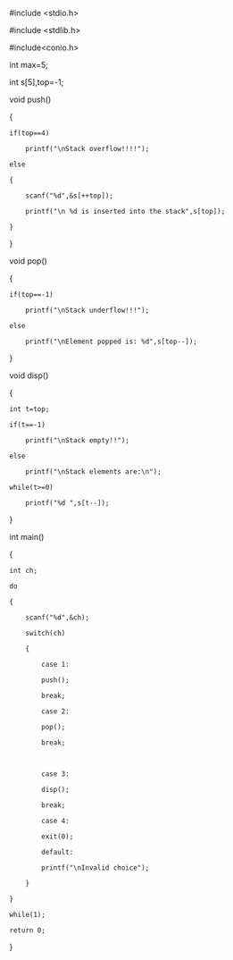 #include <stdio.h>

#include <stdlib.h>

#include<conio.h>

int max=5;

int s[5],top=-1;

void push()

{

    if(top==4)

        printf("\nStack overflow!!!!");

    else

    {

        scanf("%d",&s[++top]);

        printf("\n %d is inserted into the stack",s[top]);

    }

}

void pop()

{

    if(top==-1)

        printf("\nStack underflow!!!");

    else

        printf("\nElement popped is: %d",s[top--]);

}

void disp()

{

    int t=top;

    if(t==-1)

        printf("\nStack empty!!");

    else

        printf("\nStack elements are:\n");

    while(t>=0)

        printf("%d ",s[t--]);

}

int main()

{

    int ch;

    do

    {

        scanf("%d",&ch);

        switch(ch)

        {

            case 1:

            push();

            break;

            case 2:

            pop();

            break;

            

            case 3:

            disp();

            break;

            case 4:

            exit(0);

            default:

            printf("\nInvalid choice");

        }

    }

    while(1);

    return 0;

}
